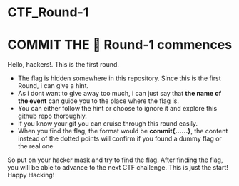 # CTF_Round-1
# COMMIT THE 🚩 Round-1 commences

Hello, hackers!. This is the first round. 
* The flag is hidden somewhere in this repository. Since this is the first Round, i can give a hint.
* As i dont want to give away too much, i can just say that **the name of the event** can guide you to the place where the flag is.
* You can either follow the hint or choose to ignore it and explore this github repo thoroughly.
* If you know your git you can cruise through this round easily.
* When you find the flag, the format would be **commit{......}**, the content instead of the dotted points will confirm if you found a dummy flag or the real one

So put on your hacker mask and try to find the flag. After finding the flag, you will be able to advance to the next CTF challenge.
This is just the start! Happy Hacking!
